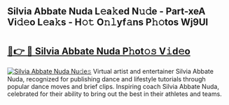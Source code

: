 ## Silvia Abbate Nuda L𝚎a𝚔ed N𝚞𝚍e - Part-xeA Vi𝚍𝚎o L𝚎a𝚔s - H𝚘𝚝 O𝚗𝚕yf𝚊ns P𝚑𝚘tos Wj9Ul

# <h2><a href="http://kf48ke.oniu.top/?m=Silvia+Abbate+Nuda">🔗👉 🔴 Silvia Abbate Nuda P𝚑ot𝚘𝚜 V𝚒d𝚎o</a></h2>

[![Silvia Abbate Nuda Nu𝚍e𝚜](https://i.imgur.com/0qMVB7G.gif)](http://kf48ke.oniu.top/?m=Silvia+Abbate+Nuda)
Virtual artist and entertainer Silvia Abbate Nuda, recognized for publishing dance and lifestyle tutorials through popular dance moves and brief clips. Inspiring coach Silvia Abbate Nuda, celebrated for their ability to bring out the best in their athletes and teams.  

